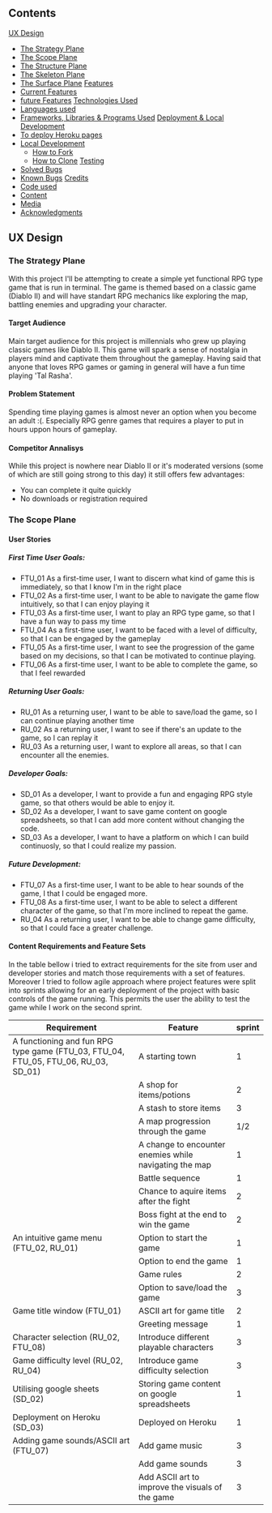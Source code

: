 ## Contents
[UX Design](#ux-design)
* [The Strategy Plane](#the-strategy-plane)
* [The Scope Plane](#the-scope-plane)
* [The Structure Plane](#the-structure-plane)
* [The Skeleton Plane](#the-skeleton-plane)
* [The Surface Plane](#the-surface-plane)
[Features](#features)
* [Current Features](#current-features)
* [future Features](#future-features)
[Technologies Used](#technologies-used)
* [Languages used](#languages-used)
* [Frameworks, Libraries & Programs Used](#frameworks-libraries--programs-used)
[Deployment & Local Development](#deployment--local-development)
* [To deploy Heroku pages](#to-deploy-using-github-pages)
* [Local Development](#local-development)
  * [How to Fork](#how-to-fork)
  * [How to Clone](#how-to-clone)
[Testing](#testing)
* [Solved Bugs](#solved-bugs)
* [Known Bugs](#known-bugs)
[Credits](#credits)
* [Code used](#code-used)
* [Content](#content)
* [Media](#media)
* [Acknowledgments](#acknowledgments)

## UX Design

### The Strategy Plane

With this project I'll be attempting to create a simple yet functional RPG type game that is run in terminal. The game is themed based on a classic game (Diablo II) and will have standart RPG mechanics like exploring the map, battling enemies and upgrading your character.

#### Target Audience

Main target audience for this project is millennials who grew up playing classic games like Diablo II. This game will spark a sense of nostalgia in players mind and captivate them throughout the gameplay. Having said that anyone that loves RPG games or gaming in general will have a fun time playing 'Tal Rasha'.

#### Problem Statement

Spending time playing games is almost never an option when you become an adult :(. Especially RPG genre games that requires a player to put in hours uppon hours of gameplay. 

#### Competitor Annalisys

While this project is nowhere near Diablo II or it's moderated versions (some of which are still going strong to this day) it still offers few advantages:

- You can complete it quite quickly
- No downloads or registration required

### The Scope Plane

#### User Stories

##### First Time User Goals:

- FTU_01 As a first-time user, I want to discern what kind of game this is  immediately, so that I know I'm in the right place
- FTU_02 As a first-time user, I want to be able to navigate the game flow intuitively, so that I can enjoy playing it
- FTU_03 As a first-time user, I want to play an RPG type game, so that I have a fun way to pass my time
- FTU_04 As a first-time user, I want to be faced with a level of difficulty, so that I can be engaged by the gameplay 
- FTU_05 As a first-time user, I want to see the progression of the game based on my decisions, so that I can be motivated to continue playing.
- FTU_06 As a first-time user, I want to be able to complete the game, so that I feel rewarded

##### Returning User Goals:

- RU_01 As a returning user, I want to be able to save/load the game, so I can continue playing another time
- RU_02 As a returning user, I want to see if there's an update to the game, so I can replay it
- RU_03 As a returning user, I want to explore all areas, so that I can encounter all the enemies.

##### Developer Goals:

- SD_01 As a developer, I want to provide a fun and engaging RPG style game, so that others would be able to enjoy it.
- SD_02 As a developer, I want to save game content on google spreadsheets, so that I can add more content without changing the code.
- SD_03 As a developer, I want to have a platform on  which I can build continuosly, so that I could realize my passion.

##### Future Development:

- FTU_07 As a first-time user, I want to be able to hear sounds of the game, I that I could be engaged more.
- FTU_08 As a first-time user, I want to be able to select a different character of the game, so that I'm more inclined to repeat the game.
- RU_04 As a returning user, I want to be able to change game difficulty, so that I could face a greater challenge.

#### Content Requirements and Feature Sets

In the table bellow i tried to extract requirements for the site from user and developer stories and match those requirements with a set of features. Moreover I tried to follow agile approach where project features were split into sprints allowing for an early deployment of the project with basic controls of the game running. This permits the user the ability to test the game while I work on the second sprint.

| Requirement | Feature | sprint |
| -- | -- | -- |
| A functioning and fun RPG type game (FTU_03, FTU_04, FTU_05, FTU_06, RU_03, SD_01) | A starting town | 1 |
| | A shop for items/potions | 2 |
| | A stash to store items | 3 |
| | A map progression through the game | 1/2 |
| | A change to encounter enemies while navigating the map | 1 |
| | Battle sequence | 1 |
| | Chance to aquire items after the fight | 2 |
| | Boss fight at the end to win the game | 2 |
| An intuitive game menu (FTU_02, RU_01) | Option to start the game| 1 |
| | Option to end the game | 1 |
| | Game rules | 2 |
| | Option to save/load the game | 3 |
| Game title window (FTU_01) | ASCII art for game title | 2 |
| | Greeting message | 1 |
| Character selection (RU_02, FTU_08) | Introduce different playable characters | 3 |
| Game difficulty level (RU_02, RU_04) | Introduce game difficulty selection | 3 |
| Utilising google sheets (SD_02) | Storing game content on google spreadsheets | 1 |
| Deployment on Heroku (SD_03) | Deployed on Heroku | 1 |
| Adding game sounds/ASCII art (FTU_07) | Add game music | 3 |
| | Add game sounds | 3 |
| | Add ASCII art to improve the visuals of the game | 3 |